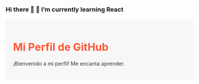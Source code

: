 ### Hi there 👋  🌱 I’m currently learning React
<div style="background-color: #f7f7f7; padding: 20px;">
    <h1 style="color: #ff5733;">Mi Perfil de GitHub</h1>
    <p style="color: #333;">¡Bienvenido a mi perfil! Me encanta aprender.</p>
</div>


<!--
**griseldae903/griseldae903** is a ✨ _special_ ✨ repository because its `README.md` (this file) appears on your GitHub profile.

Here are some ideas to get you started:

- 🔭 I’m currently working on ...
- 🌱 I’m currently learning ...
- 👯 I’m looking to collaborate on ...
- 🤔 I’m looking for help with ...
- 💬 Ask me about ...
- 📫 How to reach me: ...
- 😄 Pronouns: ...
- ⚡ Fun fact: ...
-->
